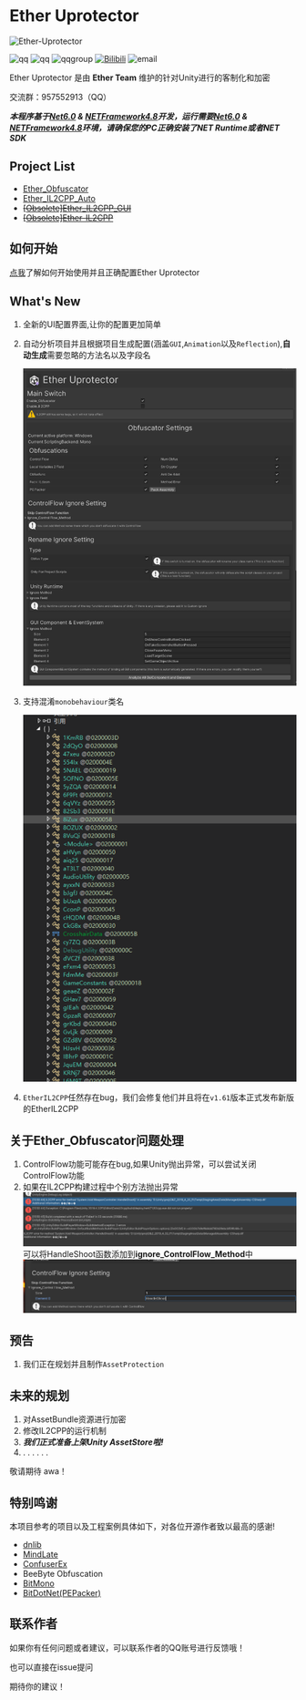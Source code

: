 # Ether Uprotector

![Ether-Uprotector](https://socialify.git.ci/Ether2023/Ether-Uprotector/image?description=1&font=Inter&forks=1&issues=1&logo=https%3A%2F%2Fraw.githubusercontent.com%2FEther2023%2FEther-Uprotector%2Fmain%2Flogo.png&name=1&owner=1&pattern=Signal&pulls=1&stargazers=1&theme=Light)

![qq](https://img.shields.io/badge/oRangeSumMer(QQ)-2286401259-green) ![qq](https://img.shields.io/badge/Z1029(QQ)-3408708525-green) ![qqgroup](https://img.shields.io/badge/QQGroup-957552913-orange) [![Bilibili](https://img.shields.io/badge/bilibili-%E6%A9%99%E4%B9%8B%E5%A4%8F-blue)](https://space.bilibili.com/79045701) ![email](https://img.shields.io/badge/Email-2286401259%40qq.com-yellowgreen)

Ether Uprotector 是由 **Ether Team** 维护的针对Unity进行的客制化和加密

交流群：957552913（QQ）

***本程序基于[Net6.0](https://dotnet.microsoft.com/zh-cn/download/dotnet/6.0) & [NETFramework4.8](https://dotnet.microsoft.com/zh-cn/download/dotnet-framework/net48)开发，运行需要[Net6.0](https://dotnet.microsoft.com/zh-cn/download/dotnet/6.0) & [NETFramework4.8](https://dotnet.microsoft.com/zh-cn/download/dotnet-framework/net48)环境，请确保您的PC正确安装了NET Runtime或者NET SDK***

## Project List
- [Ether_Obfuscator](Ether_Obfuscator)
- [Ether_IL2CPP_Auto](Ether_IL2CPP_Auto)
- ~~[[Obsolete]Ether_IL2CPP_GUI](Ether_IL2CPP_GUI)~~
- ~~[[Obsolete]Ether-IL2CPP](Ether_IL2CPP)~~


## 如何开始
[点我](Ether_Obfuscator)了解如何开始使用并且正确配置Ether Uprotector

## What's New
1. 全新的UI配置界面,让你的配置更加简单
2. 自动分析项目并且根据项目生成配置(涵盖`GUI`,`Animation`以及`Reflection`),**自动生成**需要忽略的方法名以及字段名

   ![newui](pics/newui.png)
 
3. 支持混淆`monobehaviour`类名

   ![monoobfus](pics/obfusmono.png)

4. `EtherIL2CPP`任然存在bug，我们会修复他们并且将在`v1.61`版本正式发布新版的EtherIL2CPP
   
## 关于Ether_Obfuscator问题处理
1. ControlFlow功能可能存在bug,如果Unity抛出异常，可以尝试关闭ControlFlow功能
2. 如果在IL2CPP构建过程中个别方法抛出异常
   ![err1](pics/err1.png)
   可以将HandleShoot函数添加到**ignore_ControlFlow_Method**中
   ![config](pics/cfignore.png)

## 预告
1. 我们正在规划并且制作`AssetProtection`

## 未来的规划
1. 对AssetBundle资源进行加密
2. 修改IL2CPP的运行机制
3. ***我们正式准备上架Unity AssetStore啦!***
4. . . . . . .

敬请期待 awa！

## 特别鸣谢
本项目参考的项目以及工程案例具体如下，对各位开源作者致以最高的感谢!

- [dnlib](https://github.com/0xd4d/dnlib)
- [MindLate](https://github.com/Sato-Isolated/MindLated)
- [ConfuserEx](https://github.com/yck1509/ConfuserEx)
- BeeByte Obfuscation
- [BitMono](https://github.com/sunnamed434/BitMono)
- [BitDotNet(PEPacker)](https://github.com/0x59R11/BitDotNet)

## 联系作者
如果你有任何问题或者建议，可以联系作者的QQ账号进行反馈哦！

也可以直接在issue提问

期待你的建议！
